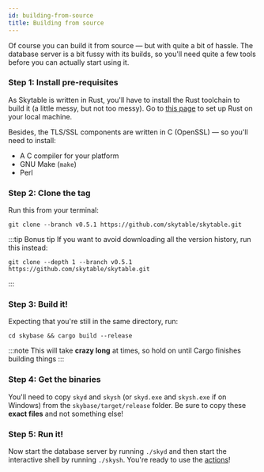 ```yaml
---
id: building-from-source
title: Building from source
---
```

Of course you can build it from source &mdash; but with quite a bit of hassle. The database server is a bit fussy with its builds, so you'll need quite a few tools before you can actually start using it.

### Step 1: Install pre-requisites
As Skytable is written in Rust, you'll have to install the Rust toolchain to build it (a little messy, but not too messy). Go to [this page](https://rustup.rs/) to set up Rust on your local machine.

Besides, the TLS/SSL components are written in C (OpenSSL) &mdash; so you'll need to install:
* A C compiler for your platform
* GNU Make (`make`)
* Perl

### Step 2: Clone the tag
Run this from your terminal:
```
git clone --branch v0.5.1 https://github.com/skytable/skytable.git
```
:::tip Bonus tip
If you want to avoid downloading all the version history, run this instead:
```
git clone --depth 1 --branch v0.5.1 https://github.com/skytable/skytable.git
```
:::
### Step 3: Build it!
Expecting that you're still in the same directory, run:
```
cd skybase && cargo build --release
```
:::note
This will take **crazy long** at times, so hold on until Cargo finishes building things
:::

### Step 4: Get the binaries
You'll need to copy `skyd` and `skysh` (or `skyd.exe` and `skysh.exe` if on Windows) from the `skybase/target/release` folder. Be sure to copy these **exact files** and not something else!
### Step 5: Run it!
Now start the database server by running `./skyd` and then start the interactive shell by running `./skysh`. You're ready to use the [actions](actions-overview)!